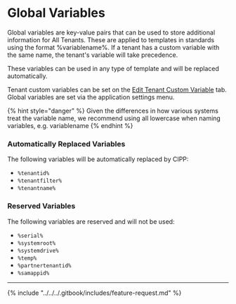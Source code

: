# Global Variables

Global variables are key-value pairs that can be used to store additional information for All Tenants. These are applied to templates in standards using the format %variablename%. If a tenant has a custom variable with the same name, the tenant's variable will take precedence.&#x20;

These variables can be used in any type of template and will be replaced automatically.&#x20;

Tenant custom variables can be set on the [Edit Tenant Custom Variable](../../tenant/administration/tenants/edit.md) tab. Global variables are set via the application settings menu.

{% hint style="danger" %}
Given the differences in how various systems treat the variable name, we recommend using all lowercase when naming variables, e.g. variablename
{% endhint %}

### Automatically Replaced Variables

The following variables will be automatically replaced by CIPP:

* `%tenantid%`
* `%tenantfilter%`
* `%tenantname%`

### Reserved Variables

The following variables are reserved and will not be used:

* `%serial%`
* `%systemroot%`
* `%systemdrive%`
* `%temp%`
* `%partnertenantid%`
* `%samappid%`

***

{% include "../../../.gitbook/includes/feature-request.md" %}
